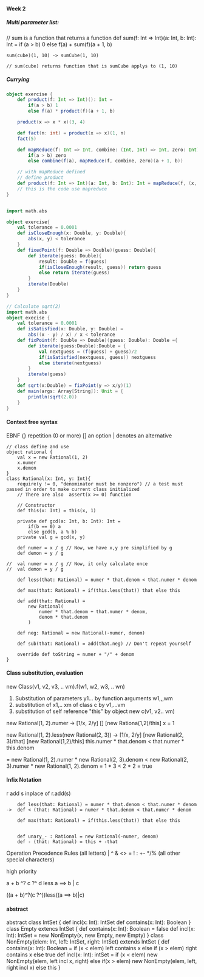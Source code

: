 #### Week 2

##### Multi parameter list:

// sum is a function that returns a function
def sum(f: Int => Int)(a: Int, b: Int): Int =
    if (a > b) 0 else f(a) + sum(f)(a + 1, b)

```
sum(cube)(1, 10) -> sumCube(1, 10) 

// sum(cube) returns function that is sumCube applys to (1, 10)
```

##### Currying
```scala
object exercise {
    def product(f: Int => Int)(): Int =
        if(a > b) 1
        else f(a) * product(f)(a + 1, b)

    product(x => x * x)(3, 4)

    def fact(n: int) = product(x => x)(1, n)
    fact(5)

    def mapReduce(f: Int => Int, combine: (Int, Int) => Int, zero: Int)(a: Int, b: Int): Int =
        if(a > b) zero
        else combine(f(a), mapReduce(f, combine, zero)(a + 1, b))

    // with mapReduce defined
    // define product
    def product(f: Int => Int)(a: Int, b: Int): Int = mapReduce(f, (x, y) => x * y, 1)(a, b)
    // this is the code use mapreduce
}


import math.abs

object exercise{
    val tolerance = 0.0001
    def isCloseEnough(x: Double, y: Double){
        abs(x, y) < tolerance
    }
    def fixedPoint(f: Double => Double)(guess: Double){
        def iterate(guess: Double){
            result: Double = f(guess)
            if(isCloseEnough(result, guess)) return guess
            else return iterate(guess)
        }
        iterate(Double)
    }
}

// Calculate sqrt(2) 
import math.abs
object execise {
    val tolerance = 0.0001
    def isSatisfied(x: Double, y: Double) = 
        abs((x - y) / x) / x < tolerance
    def fixPoint(f: Double => Double)(guess: Double): Double ={
        def iterate(guess:Double):Double = {
            val nextguess = (f(guess) + guess)/2
            if(isSatisfied(nextguess, guess)) nextguess
            else iterate(nextguess)
        }
        iterate(guess)
    }
    def sqrt(x:Double) = fixPoint(y => x/y)(1)
    def main(args: Array[String]): Unit = {
        println(sqrt(2.0))
    }
}
```

#### Context free syntax
EBNF
{} repetition (0 or more)
[] an option
|  denotes an alternative

```
// class define and use
object rational {
    val x = new Rational(1, 2)
    x.numer
    x.demon
}
class Rational(x: Int, y: Int){
    require(y != 0, "denominator must be nonzero") // a test must passed in order to make current class initialized
    // There are also  assert(x >= 0) function

    // Constructor
    def this(x: Int) = this(x, 1)

    private def gcd(a: Int, b: Int): Int =
        if(b == 0) a
        else gcd(b, a % b)
    private val g = gcd(x, y)

    def numer = x / g // Now, we have x,y pre simplified by g
    def demon = y / g
    
//  val numer = x / g // Now, it only calculate once
//  val demon = y / g

    def less(that: Rational) = numer * that.denom < that.numer * denom

    def max(that: Rational) = if(this.less(that)) that else this

    def add(that: Rational) = 
        new Rational(
            numer * that.denom + that.numer * denom,
            denom * that.denom
        )

    def neg: Rational = new Rational(-numer, denom)

    def sub(that: Rational) = add(that.neg) // Don't repeat yourself

    override def toString = numer + "/" + denom
}
```


#### Class substitution, evaluation
new Class(v1, v2, v3, .. vm).f(w1, w2, w3, .. wn)

1. Substitution of parameters y1... by function arguments w1,,,wm
2. substitution of x1,.. xm of class c by v1,...vm
3. substitution of self reference "this" by object new c(v1, v2.. vm)

new Rational(1, 2).numer
-> [1/x, 2/y] [] [new Rationa(1,2)/this] x
= 1

new Rational(1, 2).less(new Rational(2, 3))
-> [1/x, 2/y] [new Rational(2, 3)/that] [new Rational(1,2)/this]
    this.numer * that.denom < that.numer * this.denom

= new Rational(1, 2).numer * new Rational(2, 3).denom < new Rational(2, 3).numer * new Rational(1, 2).denom
= 1 * 3 < 2 * 2
= true



#### Infix Notation
r add s   inplace of r.add(s)


```
    def less(that: Rational) = numer * that.denom < that.numer * denom
->  def < (that: Rational) = numer * that.denom < that.numer * denom

    def max(that: Rational) = if(this.less(that)) that else this


    def unary_- : Rational = new Rational(-numer, denom)
    def - (that: Rational) = this + -that
```

Operation Precedence Rules
(all letters)
|
^
&
<>
= !
:
+-
*/%
(all other special characters)

high priority


a + b ^? c ?^ d less a ==> b | c

((a + b)^?(c ?^))less((a ==> b)|c)


#### abstract
abstract class IntSet {
    def incl(x: Int): IntSet
    def contains(x: Int): Boolean
}
class Empty extencs IntSet {
    def contains(x: Int): Boolean = false
    def incl(x: Int): IntSet = new NonEmpty(x, new Empty, new Empty)
}
class NonEmpty(elem: Int, left: IntSet, right: IntSet) extends IntSet {
    def contains(x: Int): Boolean = 
        if (x < elem) left contains x
        else if (x > elem) right contains x
        else true
    def incl(x: Int): intSet = 
        if (x < elem) new NonEmpty(elem, left incl x, right)
        else if(x > elem) new NonEmpty(elem, left, right incl x)
        else this
}